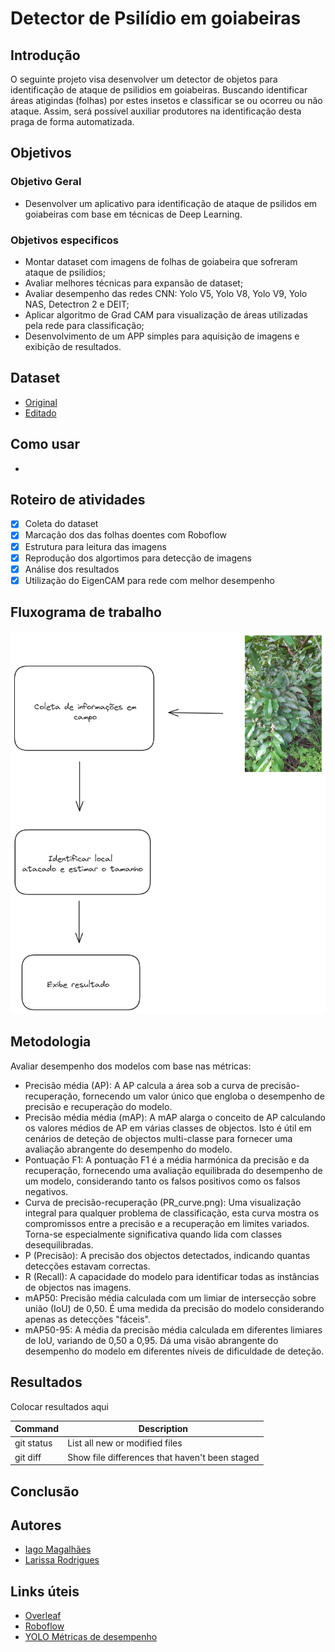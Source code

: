 # Detector de Psilídio em goiabeiras

## Introdução
O seguinte projeto visa desenvolver um detector de objetos para identificação de ataque de psilidios em goiabeiras. Buscando identificar áreas atigindas (folhas) por estes insetos e classificar se ou ocorreu ou não ataque. Assim, será possível auxiliar produtores na identificação desta praga de forma automatizada.

## Objetivos
### Objetivo Geral
- Desenvolver um aplicativo para identificação de ataque de psilidos em goiabeiras com base em técnicas de Deep Learning.
### Objetivos especificos
- Montar dataset com imagens de folhas de goiabeira que sofreram ataque de psilidios;
- Avaliar melhores técnicas para expansão de dataset;
- Avaliar desempenho das redes CNN: Yolo V5, Yolo V8, Yolo V9, Yolo NAS, Detectron 2 e DEIT;
- Aplicar algoritmo de Grad CAM para visualização de áreas utilizadas pela rede para classificação;
- Desenvolvimento de um APP simples para aquisição de imagens e exibição de resultados.

## Dataset
- [Original]()
- [Editado]()

## Como usar
- 

## Roteiro de atividades
- [x] Coleta do dataset
- [x] Marcação dos das folhas doentes com Roboflow
- [x] Estrutura para leitura das imagens
- [x] Reprodução dos algortimos para detecção de imagens
- [x] Análise dos resultados
- [X] Utilização do EigenCAM para rede com melhor desempenho

## Fluxograma de trabalho
<img src="assets/Fluxograma de projeto.png">

## Metodologia
Avaliar desempenho dos modelos com base nas métricas:
- Precisão média (AP): A AP calcula a área sob a curva de precisão-recuperação, fornecendo um valor único que engloba o desempenho de precisão e recuperação do modelo.
- Precisão média média (mAP): A mAP alarga o conceito de AP calculando os valores médios de AP em várias classes de objectos. Isto é útil em cenários de deteção de objectos multi-classe para fornecer uma avaliação abrangente do desempenho do modelo.
- Pontuação F1: A pontuação F1 é a média harmónica da precisão e da recuperação, fornecendo uma avaliação equilibrada do desempenho de um modelo, considerando tanto os falsos positivos como os falsos negativos.
- Curva de precisão-recuperação (PR_curve.png): Uma visualização integral para qualquer problema de classificação, esta curva mostra os compromissos entre a precisão e a recuperação em limites variados. Torna-se especialmente significativa quando lida com classes desequilibradas.
- P (Precisão): A precisão dos objectos detectados, indicando quantas detecções estavam correctas.
- R (Recall): A capacidade do modelo para identificar todas as instâncias de objectos nas imagens.
- mAP50: Precisão média calculada com um limiar de intersecção sobre união (IoU) de 0,50. É uma medida da precisão do modelo considerando apenas as detecções "fáceis".
- mAP50-95: A média da precisão média calculada em diferentes limiares de IoU, variando de 0,50 a 0,95. Dá uma visão abrangente do desempenho do modelo em diferentes níveis de dificuldade de deteção.

## Resultados
Colocar resultados aqui

| Command | Description |
| --- | --- |
| git status | List all new or modified files |
| git diff | Show file differences that haven't been staged |

## Conclusão

## Autores
- [Iago Magalhães](https://github.com/IagoMagalhaes23)
- [Larissa Rodrigues](https://larissafrodrigues.github.io/)

## Links úteis
- [Overleaf](https://www.overleaf.com/6564786631gxyfgcwkvtrk#edd727)
- [Roboflow](https://universe.roboflow.com/mucosas/psilidios-em-goiabeiras)
- [YOLO Métricas de desempenho](https://docs.ultralytics.com/pt/guides/yolo-performance-metrics/#conclusion)
